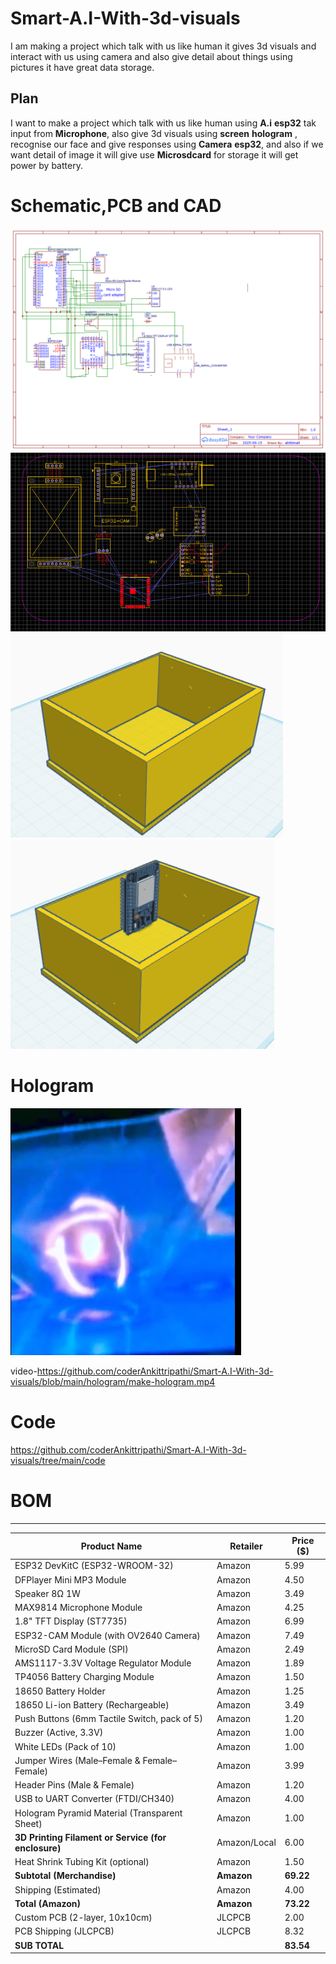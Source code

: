 # Smart-A.I-With-3d-visuals
I am making a project which talk with us like human it gives 3d visuals and interact with us using camera and also give detail about things using pictures it have great data storage.

## Plan

I want to make a project which talk with us like human using **A.i** **esp32** tak input from **Microphone**, also give 3d visuals using **screen** **hologram** ,  recognise our face and give responses using **Camera** **esp32**, and also if we want detail of image it will give use **Microsdcard** for storage it will get power by battery.

# Schematic,PCB and CAD
![image](https://github.com/coderAnkittripathi/Smart-A.I-With-3d-visuals/blob/main/schematic.png)
![image](https://github.com/coderAnkittripathi/Smart-A.I-With-3d-visuals/blob/main/pcb/pcb.png)
![image](https://github.com/coderAnkittripathi/Smart-A.I-With-3d-visuals/blob/main/cad/box2.png)
![image](https://github.com/coderAnkittripathi/Smart-A.I-With-3d-visuals/blob/main/cad/box3.png)

# Hologram
![image](https://github.com/coderAnkittripathi/Smart-A.I-With-3d-visuals/blob/main/hologram/hologram.png)

video-https://github.com/coderAnkittripathi/Smart-A.I-With-3d-visuals/blob/main/hologram/make-hologram.mp4


# Code
https://github.com/coderAnkittripathi/Smart-A.I-With-3d-visuals/tree/main/code

# BOM 
---
| Product Name                                        | Retailer     | Price (\$) |
| --------------------------------------------------- | ------------ | ---------- |
| ESP32 DevKitC (ESP32-WROOM-32)                      | Amazon       | 5.99       |
| DFPlayer Mini MP3 Module                            | Amazon       | 4.50       |
| Speaker 8Ω 1W                                       | Amazon       | 3.49       |
| MAX9814 Microphone Module                           | Amazon       | 4.25       |
| 1.8" TFT Display (ST7735)                           | Amazon       | 6.99       |
| ESP32-CAM Module (with OV2640 Camera)               | Amazon       | 7.49       |
| MicroSD Card Module (SPI)                           | Amazon       | 2.49       |
| AMS1117-3.3V Voltage Regulator Module               | Amazon       | 1.89       |
| TP4056 Battery Charging Module                      | Amazon       | 1.50       |
| 18650 Battery Holder                                | Amazon       | 1.25       |
| 18650 Li-ion Battery (Rechargeable)                 | Amazon       | 3.49       |
| Push Buttons (6mm Tactile Switch, pack of 5)        | Amazon       | 1.20       |
| Buzzer (Active, 3.3V)                               | Amazon       | 1.00       |
| White LEDs (Pack of 10)                             | Amazon       | 1.00       |
| Jumper Wires (Male–Female & Female–Female)          | Amazon       | 3.99       |
| Header Pins (Male & Female)                         | Amazon       | 1.20       |
| USB to UART Converter (FTDI/CH340)                  | Amazon       | 4.00       |
| Hologram Pyramid Material (Transparent Sheet)       | Amazon       | 1.00       |
| **3D Printing Filament or Service (for enclosure)** | Amazon/Local | 6.00       |
| Heat Shrink Tubing Kit (optional)                   | Amazon       | 1.50       |
| **Subtotal (Merchandise)**                          | **Amazon**   | **69.22**  |
| Shipping (Estimated)                                | Amazon       | 4.00       |
| **Total (Amazon)**                                  | **Amazon**   | **73.22**  |
| Custom PCB (2-layer, 10x10cm)                       | JLCPCB       | 2.00       |
| PCB Shipping (JLCPCB)                               | JLCPCB       | 8.32       |
| **SUB TOTAL**                                       |              | **83.54**  |

